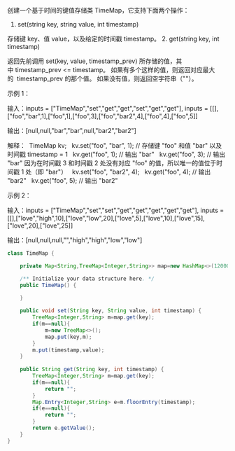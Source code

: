 创建一个基于时间的键值存储类 TimeMap，它支持下面两个操作：

1. set(string key, string value, int timestamp)

存储键 key、值 value，以及给定的时间戳 timestamp。
2. get(string key, int timestamp)

返回先前调用 set(key, value, timestamp_prev) 所存储的值，其中 timestamp_prev <= timestamp。
如果有多个这样的值，则返回对应最大的  timestamp_prev 的那个值。
如果没有值，则返回空字符串（""）。
 

示例 1：

输入：inputs = ["TimeMap","set","get","get","set","get","get"], 
inputs = [[],["foo","bar",1],["foo",1],["foo",3],["foo","bar2",4],["foo",4],["foo",5]]

输出：[null,null,"bar","bar",null,"bar2","bar2"]

解释：  
TimeMap kv;   
kv.set("foo", "bar", 1); // 存储键 "foo" 和值 "bar" 以及时间戳 timestamp = 1   
kv.get("foo", 1);  // 输出 "bar"   
kv.get("foo", 3); // 输出 "bar" 因为在时间戳 3 和时间戳 2 处没有对应 "foo" 的值，所以唯一的值位于时间戳 1 处（即 "bar"）   
kv.set("foo", "bar2", 4);   
kv.get("foo", 4); // 输出 "bar2"   
kv.get("foo", 5); // 输出 "bar2"   


示例 2：

输入：inputs = ["TimeMap","set","set","get","get","get","get","get"], 
inputs = [[],["love","high",10],["love","low",20],["love",5],["love",10],["love",15],["love",20],["love",25]]

输出：[null,null,null,"","high","high","low","low"]




```java
class TimeMap {

    private Map<String,TreeMap<Integer,String>> map=new HashMap<>(120000);

    /** Initialize your data structure here. */
    public TimeMap() {

    }
    
    public void set(String key, String value, int timestamp) {
        TreeMap<Integer,String> m=map.get(key);
        if(m==null){
            m=new TreeMap<>();
            map.put(key,m);
        }
        m.put(timestamp,value);
    }
    
    public String get(String key, int timestamp) {
        TreeMap<Integer,String> m=map.get(key);
        if(m==null){
            return "";
        }
        Map.Entry<Integer,String> e=m.floorEntry(timestamp);
        if(e==null){
            return "";
        }
        return e.getValue();
    }
}
```
